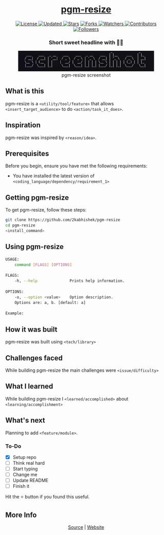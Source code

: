 <div align = "center">

<h1><a href="https://2kabhishek.github.io/pgm-resize">pgm-resize</a></h1>

<a href="https://github.com/2KAbhishek/pgm-resize/blob/main/LICENSE">
<img alt="License" src="https://img.shields.io/github/license/2kabhishek/pgm-resize?style=plastic&color=white&label=License"> </a>

<a href="https://github.com/2KAbhishek/pgm-resize/pulse">
<img alt="Updated" src="https://img.shields.io/github/last-commit/2kabhishek/pgm-resize?style=plastic&color=e30724&label=Updated"> </a>

<a href="https://github.com/2KAbhishek/pgm-resize/stargazers">
<img alt="Stars" src="https://img.shields.io/github/stars/2kabhishek/pgm-resize?style=plastic&color=00d451&label=Stars"></a>

<a href="https://github.com/2KAbhishek/pgm-resize/network/members">
<img alt="Forks" src="https://img.shields.io/github/forks/2kabhishek/pgm-resize?style=plastic&color=1688f0&label=Forks"> </a>

<a href="https://github.com/2KAbhishek/pgm-resize/watchers">
<img alt="Watchers" src="https://img.shields.io/github/watchers/2kabhishek/pgm-resize?style=plastic&color=ff5500&label=Watchers"> </a>

<a href="https://github.com/2KAbhishek/pgm-resize/graphs/contributors">
<img alt="Contributors" src="https://img.shields.io/github/contributors/2kabhishek/pgm-resize?style=plastic&color=f0f&label=Contributors"> </a>

<a href="https://github.com/2KAbhishek?tab=followers">
<img alt="Followers" src="https://img.shields.io/github/followers/2kabhishek?color=222&style=plastic&label=Followers"> </a>

<h3>Short sweet headline with 🎇🎉</h3>

<figure>
  <img src= "images/screenshot.png" alt="pgm-resize Demo">
  <br/>
  <figcaption>pgm-resize screenshot</figcaption>
</figure>

</div>

## What is this

pgm-resize is a `<utility/tool/feature>` that allows `<insert_target_audience>` to do `<action/task_it_does>`.

## Inspiration

pgm-resize was inspired by `<reason/idea>`.

## Prerequisites

Before you begin, ensure you have met the following requirements:

- You have installed the latest version of `<coding_language/dependency/requirement_1>`

## Getting pgm-resize

To get pgm-resize, follow these steps:

```bash
git clone https://github.com/2kabhishek/pgm-resize
cd pgm-resize
<install_command>
```

## Using pgm-resize

```bash
USAGE:
    command [FLAGS] [OPTIONS]

FLAGS:
    -h, --help              Prints help information.

OPTIONS:
    -o, --option <value>    Option description.
    Options are: a, b. [default: a]

Example:


```

## How it was built

pgm-resize was built using `<tech/library>`

## Challenges faced

While building pgm-resize the main challenges were `<issue/difficulty>`

## What I learned

While building pgm-resize I `<learned/accomplished>` about `<learning/accomplishment>`

## What's next

Planning to add `<feature/module>`.

### To-Do

- [x] Setup repo
- [ ] Think real hard
- [ ] Start typing
- [ ] Change me
- [ ] Update README
- [ ] Finish it

Hit the ⭐ button if you found this useful.

## More Info

<div align="center">

<a href="https://github.com/2KAbhishek/pgm-resize">Source</a> | <a href="https://2kabhishek.github.io/pgm-resize">Website</a>

</div>
